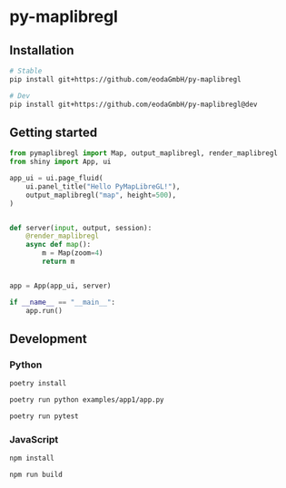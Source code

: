 # py-maplibregl

## Installation

```bash
# Stable
pip install git+https://github.com/eodaGmbH/py-maplibregl

# Dev
pip install git+https://github.com/eodaGmbH/py-maplibregl@dev
```

## Getting started

```python
from pymaplibregl import Map, output_maplibregl, render_maplibregl
from shiny import App, ui

app_ui = ui.page_fluid(
    ui.panel_title("Hello PyMapLibreGL!"),
    output_maplibregl("map", height=500),
)


def server(input, output, session):
    @render_maplibregl
    async def map():
        m = Map(zoom=4)
        return m


app = App(app_ui, server)

if __name__ == "__main__":
    app.run()
```

## Development

### Python

```bash
poetry install

poetry run python examples/app1/app.py

poetry run pytest
```

### JavaScript

```bash
npm install

npm run build
```
